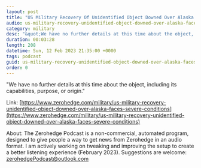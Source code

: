 ```yaml
---
layout: post
title: "US Military Recovery Of Unidentified Object Downed Over Alaska Faces Severe Conditions"
audio: us-military-recovery-unidentified-object-downed-over-alaska-faces-severe-conditions-0
category: military
desc: "&quot;We have no further details at this time about the object, including its capabilities, purpose, or origin.&quot;"
duration: 00:03:28
length: 208
datetime: Sun, 12 Feb 2023 21:35:00 +0000
tags: podcast
guid: us-military-recovery-unidentified-object-downed-over-alaska-faces-severe-conditions-0
order: 0
---
```

&quot;We have no further details at this time about the object, including its capabilities, purpose, or origin.&quot;

Link: [https://www.zerohedge.com/military/us-military-recovery-unidentified-object-downed-over-alaska-faces-severe-conditions](https://www.zerohedge.com/military/us-military-recovery-unidentified-object-downed-over-alaska-faces-severe-conditions)

About: The Zerohedge Podcast is a non-commercial, automated program, designed to give people a way to get news from Zerohedge in an audio format.  I am actively working on tweaking and improving the setup to create a better listening experience (February 2023).  Suggestions are welcome: [zerohedgePodcast@outlook.com](mailto:zerohedgePodcast@outlook.com)